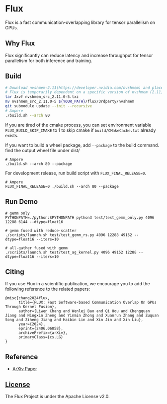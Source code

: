 # Flux

Flux is a fast communication-overlapping library for tensor parallelism on GPUs.


## Why Flux

Flux significantly can reduce latency and increase throughput for tensor parallelism for both inference and training.

## Build
```bash
# Download nvshmem-2.11(https://developer.nvidia.com/nvshmem) and place it to flux/3rdparty/nvshmem
# Flux is temporarily dependent on a specific version of nvshmem (2.11).
tar Jxvf nvshmem_src_2.11.0-5.txz
mv nvshmem_src_2.11.0-5 ${YOUR_PATH}/flux/3rdparty/nvshmem
git submodule update --init --recursive
# Ampere
./build.sh --arch 80

```

If you are tired of the cmake process, you can set environment variable `FLUX_BUILD_SKIP_CMAKE` to 1 to skip cmake if `build/CMakeCache.txt` already exists.

If you want to build a wheel package, add `--package` to the build command. find the output wheel file under dist/

```
# Ampere
./build.sh --arch 80 --package
```

For development release, run build script with `FLUX_FINAL_RELEASE=0`.

```
# Ampere
FLUX_FINAL_RELEASE=0 ./build.sh --arch 80 --package
```

## Run Demo
```
# gemm only
PYTHONPATH=./python:$PYTHONPATH python3 test/test_gemm_only.py 4096 12288 6144 --dtype=float16

# gemm fused with reduce-scatter
./scripts/launch.sh test/test_gemm_rs.py 4096 12288 49152 --dtype=float16 --iters=10

# all-gather fused with gemm
./scripts/launch.sh test/test_ag_kernel.py 4096 49152 12288 --dtype=float16 --iters=10
```

## Citing

If you use Flux in a scientific publication, we encourage you to add the following reference
to the related papers:
```
@misc{chang2024flux,
      title={FLUX: Fast Software-based Communication Overlap On GPUs Through Kernel Fusion},
      author={Liwen Chang and Wenlei Bao and Qi Hou and Chengquan Jiang and Ningxin Zheng and Yinmin Zhong and Xuanrun Zhang and Zuquan Song and Ziheng Jiang and Haibin Lin and Xin Jin and Xin Liu},
      year={2024},
      eprint={2406.06858},
      archivePrefix={arXiv},
      primaryClass={cs.LG}
}
```

## Reference

* [ArXiv Paper](http://arxiv.org/abs/2406.06858)

## [License](./LICENSE)

The Flux Project is under the Apache License v2.0.
